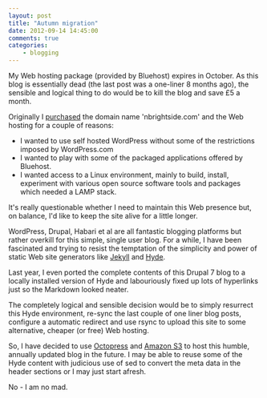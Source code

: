 ```yaml
---
layout: post
title: "Autumn migration"
date: 2012-09-14 14:45:00
comments: true
categories:
    - blogging
---
```

My Web hosting package (provided by Bluehost) expires in October. As
this blog is essentially dead (the last post was a one-liner 8 months
ago), the sensible and logical thing to do would be to kill the blog
and save £5 a month.

Originally I
[purchased](http://www.nbrightside.com/blog/2006/10/24/new-dawn-fades/) the
domain name 'nbrightside.com' and the Web hosting for a couple of
reasons:

- I wanted to use self hosted WordPress without some of the
  restrictions imposed by WordPress.com
- I wanted to play with some of the packaged applications offered by
  Bluehost.
- I wanted access to a Linux environment, mainly to build, install,
  experiment with various open source software tools and packages
  which needed a LAMP stack.

It's really questionable whether I need to maintain this Web presence
but, on balance, I'd like to keep the site alive for a little longer.

WordPress, Drupal, Habari et al are all fantastic blogging platforms
but rather overkill for this simple, single user blog. For a while, I
have been fascinated and trying to resist the temptation of the
simplicity and power of static Web site generators like
[Jekyll](https://github.com/mojombo/jekyll) and
[Hyde](http://hyde.github.com/).

Last year, I even ported the complete contents of this Drupal 7 blog
to a locally installed version of Hyde and labouriously fixed up lots
of hyperlinks just so the Markdown looked neater.

The completely logical and sensible decision would be to simply
resurrect this Hyde environment, re-sync the last couple of one liner
blog posts, configure a automatic redirect and use rsync to upload
this site to some alternative, cheaper (or free) Web hosting.

So, I have decided to use [Octopress](http://octopress.org/) and
[Amazon S3](http://aws.typepad.com/aws/2011/02/host-your-static-website-on-amazon-s3.html)
to host this humble, annually updated blog in the future. I may be
able to reuse some of the Hyde content with judicious use of sed to
convert the meta data in the header sections or I may just start
afresh.

No - I am no mad.
